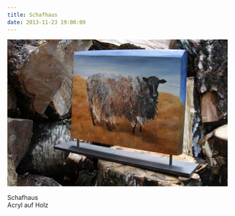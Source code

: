 ```yaml
---
title: Schafhaus
date: 2013-11-23 19:00:09
---
```

![Schafhaus](/img/holzobjekte/schafhaus.jpg)

Schafhaus<br>
Acryl auf Holz
